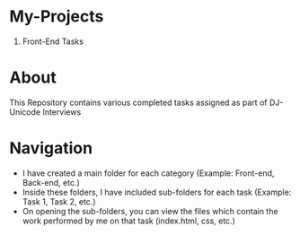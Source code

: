 # My-Projects
1. Front-End Tasks
# About
This Repository contains various completed tasks assigned as part of DJ-Unicode Interviews
# Navigation
- I have created a main folder for each category (Example: Front-end, Back-end, etc.)
- Inside these folders, I have included sub-folders for each task (Example: Task 1, Task 2, etc.)
- On opening the sub-folders, you can view the files which contain the work performed by me on that task (index.html, css, etc.) 
